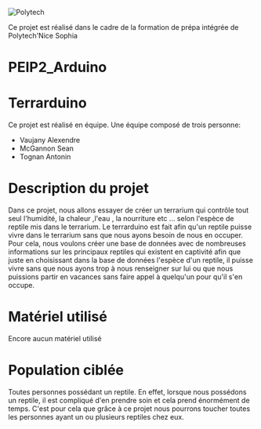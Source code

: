 ![Polytech](http://www.polytechnice.fr/jahia/jsp/jahia/templates/inc/img/polytech_nice-sophia.png)

Ce projet est réalisé dans le cadre de la formation de prépa intégrée de Polytech'Nice Sophia


# PEIP2_Arduino
# Terrarduino

Ce projet est réalisé en équipe.
Une équipe composé de trois personne:
* Vaujany Alexendre
* McGannon Sean 
* Tognan Antonin

# Description du projet

Dans ce projet, nous allons essayer de créer un terrarium qui contrôle tout seul l'humidité, la chaleur ,l'eau , la nourriture etc ...
selon l'espèce de reptile mis dans le terrarium.
Le terrarduino est fait afin qu'un reptile puisse vivre dans le terrarium sans que nous ayons besoin de nous en occuper.
Pour cela, nous voulons créer une base de données avec de nombreuses informations sur les principaux reptiles qui existent en captivité afin que juste en choisissant dans la base de données l'espèce d'un reptile, il puisse vivre sans que nous ayons trop à nous renseigner sur lui ou que nous puissions partir en vacances sans faire appel à quelqu'un pour qu'il s'en occupe.

# Matériel utilisé 
Encore aucun matériel utilisé 

# Population ciblée

Toutes personnes possédant un reptile.
En effet, lorsque nous possédons un reptile, il est compliqué d'en prendre soin et cela prend énormément de temps.
C'est pour cela que grâce à ce projet nous pourrons toucher toutes les personnes ayant un ou plusieurs reptiles chez eux.
